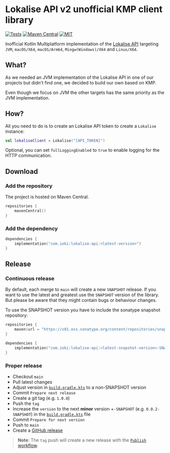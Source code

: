 # Lokalise API v2 unofficial KMP client library

[![Tests](https://github.com/ioki-mobility/kmp-lokalise-api/actions/workflows/tests.yml/badge.svg)](https://github.com/ioki-mobility/kmp-lokalise-api/actions/workflows/tests.yml)
[![Maven Central](https://img.shields.io/maven-central/v/com.ioki/lokalise-api?labelColor=%2324292E&color=%233246c8)](https://central.sonatype.com/artifact/com.ioki/lokalise-api)
[![MIT](https://img.shields.io/badge/license-MIT-blue.svg?labelColor=%2324292E&color=%23d11064)](https://github.com/ioki-mobility/kmp-lokalise-api/blob/master/LICENSE.md)

Inofficial Kotlin Multiplatform implementation of the [Lokalise API](https://developers.lokalise.com/reference/lokalise-rest-api)
targeting `JVM`, `macOS/X64`, `macOS/Arm64`, `Mingw(Windows)/X64` and `Linux/X64`.

## What?

As we needed an JVM implementation of the Lokalise API in one of our projects 
but didn't find one, we decided to build our own based on KMP.

Even though we focus on JVM 
the other targets has the same priority as the JVM implementation.

## How?

All you need to do is to create an Lokalise API token to create a `Lokalise` instance:

```kotlin
val lokaliseClient = Lokalise("[API_TOKEN]")
```

Optional, you can set `fullLoggingEnabled` to `true` to enable logging for
the HTTP communication.

## Download

### Add the repository

The project is hosted on Maven Central.

```kotlin
repositories {
    mavenCentral()
}
```

### Add the dependency

```kotlin
dependencies {
    implementation("com.ioki:lokalise-api:<latest-version>")
}
```

## Release

### Continuous release

By default, each merge to `main` will create a new `SNAPSHOT` release.
If you want to use the latest and greatest use the `SNAPSHOT` version of the library.
But please be aware that they might contain bugs or behaviour changes.

To use the SNAPSHOT version you have to include the sonatype snapshot repository:

```kotlin
repositories {
    maven(url = "https://s01.oss.sonatype.org/content/repositories/snapshots/")
}

dependencies {
    implementation("com.ioki:lokalise-api:<latest-snapshot-version>-SNAPSHOT")
}
```

### Proper release

* Checkout `main`
* Pull latest changes
* Adjust version in [`build.gradle.kts`](build.gradle.kts) to a non-SNAPSHOT version
* Commit `Prepare next release`
* Create a git tag (e.g. `1.0.0`)
* Push the `tag`
* Increase the `version` to the next **minor** version +`-SNAPSHOT` (e.g. `0.0.2-SNAPSHOT`) in the [`build.gradle.kts`](build.gradle.kts) file
* Commit `Prepare for next version`
* Push to `main`
* Create a [GitHub release](https://github.com/ioki-mobility/kmp-lokalise-api/releases)

> **Note**: The `tag` push will create a new release with the [`Publish` workflow](https://github.com/ioki-mobility/kmp-lokalise-api/actions/workflows/publish.yml).

